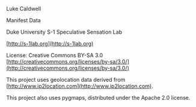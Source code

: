 Luke Caldwell

Manifest Data

Duke University S-1 Speculative Sensation Lab

[http://s-1lab.org](http://s-1lab.org)

License: Creative Commons BY-SA 3.0 [http://creativecommons.org/licenses/by-sa/3.0/](http://creativecommons.org/licenses/by-sa/3.0/)

This project uses geolocation data derived from [http://www.ip2location.com](http://www.ip2location.com).

This project also uses pygmaps, distributed under the Apache 2.0 license.


